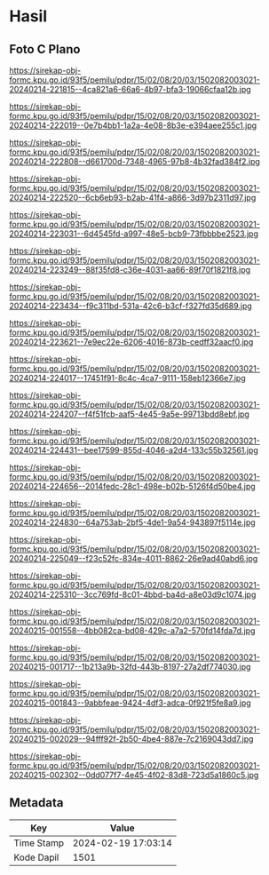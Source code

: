 # Hasil

## Foto C Plano

https://sirekap-obj-formc.kpu.go.id/93f5/pemilu/pdpr/15/02/08/20/03/1502082003021-20240214-221815--4ca821a6-66a6-4b97-bfa3-19066cfaa12b.jpg

https://sirekap-obj-formc.kpu.go.id/93f5/pemilu/pdpr/15/02/08/20/03/1502082003021-20240214-222019--0e7b4bb1-1a2a-4e08-8b3e-e394aee255c1.jpg

https://sirekap-obj-formc.kpu.go.id/93f5/pemilu/pdpr/15/02/08/20/03/1502082003021-20240214-222808--d661700d-7348-4965-97b8-4b32fad384f2.jpg

https://sirekap-obj-formc.kpu.go.id/93f5/pemilu/pdpr/15/02/08/20/03/1502082003021-20240214-222520--6cb6eb93-b2ab-41f4-a866-3d97b2311d97.jpg

https://sirekap-obj-formc.kpu.go.id/93f5/pemilu/pdpr/15/02/08/20/03/1502082003021-20240214-223031--6d4545fd-a997-48e5-bcb9-73fbbbbe2523.jpg

https://sirekap-obj-formc.kpu.go.id/93f5/pemilu/pdpr/15/02/08/20/03/1502082003021-20240214-223249--88f35fd8-c36e-4031-aa66-89f70f1821f8.jpg

https://sirekap-obj-formc.kpu.go.id/93f5/pemilu/pdpr/15/02/08/20/03/1502082003021-20240214-223434--f9c311bd-531a-42c6-b3cf-f327fd35d689.jpg

https://sirekap-obj-formc.kpu.go.id/93f5/pemilu/pdpr/15/02/08/20/03/1502082003021-20240214-223621--7e9ec22e-6206-4016-873b-cedff32aacf0.jpg

https://sirekap-obj-formc.kpu.go.id/93f5/pemilu/pdpr/15/02/08/20/03/1502082003021-20240214-224017--17451f91-8c4c-4ca7-9111-158eb12366e7.jpg

https://sirekap-obj-formc.kpu.go.id/93f5/pemilu/pdpr/15/02/08/20/03/1502082003021-20240214-224207--f4f51fcb-aaf5-4e45-9a5e-99713bdd8ebf.jpg

https://sirekap-obj-formc.kpu.go.id/93f5/pemilu/pdpr/15/02/08/20/03/1502082003021-20240214-224431--bee17599-855d-4046-a2d4-133c55b32561.jpg

https://sirekap-obj-formc.kpu.go.id/93f5/pemilu/pdpr/15/02/08/20/03/1502082003021-20240214-224656--2014fedc-28c1-498e-b02b-5126f4d50be4.jpg

https://sirekap-obj-formc.kpu.go.id/93f5/pemilu/pdpr/15/02/08/20/03/1502082003021-20240214-224830--64a753ab-2bf5-4de1-9a54-943897f5114e.jpg

https://sirekap-obj-formc.kpu.go.id/93f5/pemilu/pdpr/15/02/08/20/03/1502082003021-20240214-225049--f23c52fc-834e-4011-8862-26e9ad40abd6.jpg

https://sirekap-obj-formc.kpu.go.id/93f5/pemilu/pdpr/15/02/08/20/03/1502082003021-20240214-225310--3cc769fd-8c01-4bbd-ba4d-a8e03d9c1074.jpg

https://sirekap-obj-formc.kpu.go.id/93f5/pemilu/pdpr/15/02/08/20/03/1502082003021-20240215-001558--4bb082ca-bd08-429c-a7a2-570fd14fda7d.jpg

https://sirekap-obj-formc.kpu.go.id/93f5/pemilu/pdpr/15/02/08/20/03/1502082003021-20240215-001717--1b213a9b-32fd-443b-8197-27a2df774030.jpg

https://sirekap-obj-formc.kpu.go.id/93f5/pemilu/pdpr/15/02/08/20/03/1502082003021-20240215-001843--9abbfeae-9424-4df3-adca-0f921f5fe8a9.jpg

https://sirekap-obj-formc.kpu.go.id/93f5/pemilu/pdpr/15/02/08/20/03/1502082003021-20240215-002029--94fff92f-2b50-4be4-887e-7c2169043dd7.jpg

https://sirekap-obj-formc.kpu.go.id/93f5/pemilu/pdpr/15/02/08/20/03/1502082003021-20240215-002302--0dd077f7-4e45-4f02-83d8-723d5a1860c5.jpg


## Metadata

| Key        | Value               |
| ---------- | ------------------- |
| Time Stamp | 2024-02-19 17:03:14 |
| Kode Dapil | 1501                |



